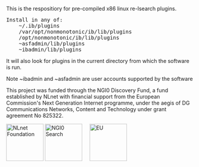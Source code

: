 This is the respositiory for pre-compiled x86 linux re-Isearch plugins.

<PRE>Install in any of:
    ~/.ib/plugins
    /var/opt/nonmonotonic/ib/lib/plugins
    /opt/nonmonotonic/ib/lib/plugins
    ~asfadmin/lib/plugins
    ~ibadmin/lib/plugins
</PRE>

It will also look for plugins in the current directory from which the software is run.


Note ~ibadmin and ~asfadmin are user accounts supported by the software

This project was funded through the NGI0 Discovery Fund, a fund established by NLnet with financial support from the European Commission's Next Generation Internet programme, under the aegis of DG Communications Networks, Content and Technology under grant agreement No 825322.



<IMG SRC="https://nlnet.nl/image/logo_nlnet.svg" ALT="NLnet Foundation" height=100> <IMG SRC="https://nlnet.nl/logo/NGI/NGIZero-green.hex.svg" ALT="NGI0 Search" height=100> &nbsp; &nbsp; <IMG SRC="https://ngi.eu/wp-content/uploads/sites/77/2017/10/bandiera_stelle.png" ALT="EU" height=100>

